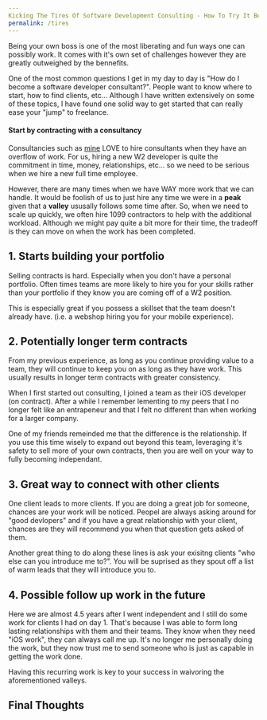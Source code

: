 ```yaml
---
Kicking The Tires Of Software Development Consulting - How To Try It Before You Buy It
permalink: /tires
---
```


Being your own boss is one of the most liberating and fun ways one can possibly work.  It comes with it's own set of challenges however they are greatly outweighed by the bennefits.

One of the most common questions I get in my day to day is "How do I become a software developer consultant?".  People want to know where to start, how to find clients, etc... Although I have written extensively on some of these topics, I have found one solid way to get started that can really ease your "jump" to freelance.

#### Start by contracting with a consultancy 

Consultancies such as [mine](http://pixegon.com) LOVE to hire consultants when they have an overflow of work.  For us, hiring a new W2 developer is quite the commitment in time, money, relationships, etc... so we need to be serious when we hire a new full time employee.

However, there are many times when we have WAY more work that we can handle.  It would be foolish of us to just hire any time we were in a **peak** given that a **valley** ususally follows some time after. So, when we need to scale up quickly, we often hire 1099 contractors to help with the additional workload.  Although we might pay quite a bit more for their time, the tradeoff is they can move on when the work has been completed.

## 1. Starts building your portfolio

Selling contracts is hard.  Especially when you don't have a personal portfolio.  Often times teams are more likely to hire you for your skills rather than your portfolio if they know you are coming off of a W2 position.  

This is especially great if you possess a skillset that the team doesn't already have. (i.e. a webshop hiring you for your mobile experience).

## 2. Potentially longer term contracts

From my previous experience, as long as you continue providing value to a team, they will continue to keep you on as long as they have work.  This usually results in longer term contracts with greater consistency.

When I first started out consulting, I joined a team as their iOS developer (on contract).  After a while I remember lementing to my peers that I no longer felt like an entrapeneur and that I felt no different than when working for a larger company.

One of my friends remeinded me that the difference is the relationship.  If you use this time wisely to expand out beyond this team, leveraging it's safety to sell more of your own contracts, then you are well on your way to fully becoming independant.


## 3. Great way to connect with other clients

One client leads to more clients.  If you are doing a great job for someone, chances are your work will be noticed.  Peopel are always asking around for "good devlopers" and if you have a great relationship with your client, chances are they will recommend you when that question gets asked of them.

Another great thing to do along these lines is ask your exisitng clients "who else can you introduce me to?". You will be suprised as they spout off a list of warm leads that they will introduce you to.

## 4. Possible follow up work in the future

Here we are almost 4.5 years after I went independent and I still do some work for clients I had on day 1.  That's because I was able to form long lasting relationships with them and their teams.  They know when they need "iOS work", they can always call me up.  It's no longer me personally doing the work, but they now trust me to send someone who is just as capable in getting the work done.

Having this recurring work is key to your success in waivoring the aforementioned valleys.

## Final Thoughts



